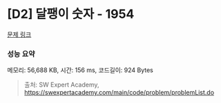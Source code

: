 # [D2] 달팽이 숫자 - 1954 

[문제 링크](https://swexpertacademy.com/main/code/problem/problemDetail.do?contestProbId=AV5PobmqAPoDFAUq) 

### 성능 요약

메모리: 56,688 KB, 시간: 156 ms, 코드길이: 924 Bytes



> 출처: SW Expert Academy, https://swexpertacademy.com/main/code/problem/problemList.do